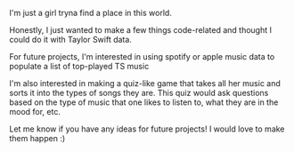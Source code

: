 I'm just a girl tryna find a place in this world.

Honestly, I just wanted to make a few things code-related and thought I could do it with Taylor Swift data. 

For future projects, I'm interested in using spotify or apple music data to populate a list of top-played TS music

I'm also interested in making a quiz-like game that takes all her music and sorts it into the types of songs they are. 
This quiz would ask questions based on the type of music that one likes to listen to, what they are in the mood for, etc. 

Let me know if you have any ideas for future projects! I would love to make them happen :)
